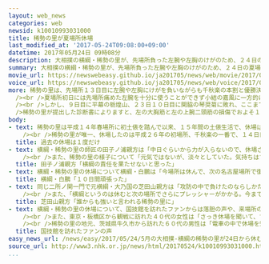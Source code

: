 ```yaml
---
layout: web_news
categories: web
newsid: k10010993031000
title: 稀勢の里が夏場所休場
last_modified_at: '2017-05-24T09:08:00+09:00'
datetime: 2017年05月24日 09時08分
description: 大相撲の横綱・稀勢の里が、先場所負った左腕や左胸のけがのため、２４日の夏場所１１日目から休場することになりました。
summary: 大相撲の横綱・稀勢の里が、先場所負った左腕や左胸のけがのため、２４日の夏場所１１日目から休場することになりました。
movie_url: https://newswebeasy.github.io/ja201705/news/web/movie/2017/05/24/k10010993031000.mp4
voice_url: https://newswebeasy.github.io/ja201705/news/web/voice/2017/05/24/k10010993031000.mp3
more: 稀勢の里は、先場所１３日目に左腕や左胸にけがを負いながらも千秋楽の本割と優勝決定戦に続けて勝ち、劇的な逆転で２場所連続優勝を果たしました。その後はけがの治療のため先月の春巡業を休んで地道な調整を進め、夏場所出場を決めました。<br
  /><br />夏場所初日には先場所痛めた左腕を十分に使うことができず小結の嘉風に一方的に敗れ、その後は２連勝と持ち直しました。４日目には平幕の遠藤に敗れ初めての金星を許しましたが、その後は４連勝と復調の兆しを見せていました。<br
  /><br />しかし、９日目に平幕の栃煌山、２３日１０日目に関脇の琴奨菊に敗れ、ここまで６勝４敗となり、２４日、日本相撲協会に休場を届け出ました。<br /><br
  />稀勢の里が提出した診断書によりますと、左の大胸筋と左の上腕二頭筋の損傷でおよそ１か月の治療が必要だということです。<br /><br />稀勢の里の休場はこれまでの１５年間の土俵生活で１日だけで、大関だった平成２６年初場所の千秋楽以来、２回目です。２４日に稀勢の里と結びの一番で対戦する予定だった関脇の玉鷲は不戦勝となります。
body:
- text: 稀勢の里は平成１４年春場所に初土俵を踏んで以来、１５年間の土俵生活で、休場は１日しかありません。このところ、横綱・大関陣はけがに苦しみ、休場する力士が相次ぐ中、稀勢の里のけがへの強さや体の頑丈さは、安定した成績を残してことしの初場所後に横綱昇進を果たすことができた１つの要因となっていました。<br
    /><br />稀勢の里が唯一、休場したのは平成２６年の初場所、千秋楽の一番で、１４日目を終えて７勝７敗とし勝ち越しがかかっていましたが、右足の親指のけがで初めて休場しました。このため、初土俵から１２年かけて積み上げた連続出場が９５３回で途絶え、この場所は千秋楽が不戦敗となって７勝８敗となり、大関で唯一負け越した場所となりました。
  title: 過去の休場は１度だけ
- text: 横綱・稀勢の里の師匠の田子ノ浦親方は「中日ぐらいから力が入らないので、休場させてほしいと話があった。自分もきのうの相撲を見て、横綱としての責任を果たせないと思った。治療に専念して、次の場所に向けて体調を整えてほしい」と話しました。<br
    /><br />また、稀勢の里の様子について「元気ではないが、淡々としていた。気持ちはすごく悔しいと思っているだろうし、あれだけ責任感がある力士なので、ふがいないという思いでいっぱいだったと思う」と話しました。７月の名古屋場所に向けては「このような結果にならないように、最後まで横綱としての使命を果たせるよう努力できる環境を作ってあげたい」と話していました。
  title: 田子ノ浦親方「横綱の責任を果たせないと思った」
- text: 横綱・稀勢の里の休場について横綱・白鵬は「今場所は休んで、次の名古屋場所で復帰でもよかったが、今まで休まずに出場していたから、出たかった思いは理解できる。そういう意味では１０日間頑張った」と話しました。そして今場所について「２人の横綱に託された。運よく全勝できているので、横綱が締められたらと思う」と全勝で並ぶ日馬富士との優勝争いにあらためて意欲を示していました。
  title: 横綱・白鵬「１０日間頑張った」
- text: 同じ二所ノ関一門で元横綱・大乃国の芝田山親方は「攻防の中で負けたのならしかたないと思うが、この２日間はまったく相撲を取れていない。けがも悪いのだろうが、精神的なつらさもそこに重なったと思う」と稀勢の里の心情を察していました。<br
    /><br />また、「横綱というのは休むと次の場所でさらにプレッシャーがかかる。今まで１日しか休んだことがなく、こういう休場の形は初めてのものになるが、休む以上は、けがを治し、体の強化もしっかり行ってもらいたい。見ている人がハラハラドキドキする相撲ではなく、見ている誰からも強いと言ってもらえる稀勢の里になってもらいたい」と話していました。
  title: 芝田山親方「誰からも強いと言われる稀勢の里に」
- text: 横綱・稀勢の里の休場について、国技館を訪れたファンからは落胆の声や、来場所の活躍に期待する声が聞かれました。<br /><br />富山県から家族で観戦に訪れた２０代の男性は「一泊してわざわざ来たので本当に残念ですが、けがのことが心配だったので次の場所で元気になって戻ってきてもらいたい」と話していました。<br
    /><br />また、東京・板橋区から観戦に訪れた４０代の女性は「さっき休場を聞いて、すごくショックです。いつも休まない横綱なので、驚きました。稀勢の里は声援がすごいのでそれが聞けないのが残念です。来場所、また万全の状態で出場してもらいたい」と話していました。<br
    /><br />稀勢の里の地元、茨城県牛久市から訪れた６０代の男性は「電車の中で休場を知りました。せっかくチケットが取れたのに残念です。ただ、けがをしていたので、しょうがないですし、本当はもっと早く休場してもよかったんじゃないかと思っています。ゆっくり休んでほしい」と話していました。
  title: 国技館を訪れたファンの声
easy_news_url: /news/easy/2017/05/24/5月の大相撲-横綱の稀勢の里が24日から休む/
source_url: http://www3.nhk.or.jp/news/html/20170524/k10010993031000.html?utm_int=all_side_ranking-access_005
...
```

